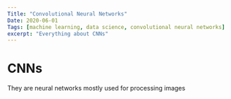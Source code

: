 ```yaml
---
Title: "Convolutional Neural Networks"
Date: 2020-06-01
Tags: [machine learning, data science, convolutional neural networks]
excerpt: "Everything about CNNs"
---
```


# CNNs

They are neural networks mostly used for processing images
